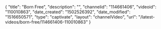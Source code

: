 {
    "title": "Born Free",
    "description": "",
    "channelid": "114661406",
    "videoid": "110010863",
    "date_created": "1502526392",
    "date_modified": "1516650571",
    "type": "captivate",
    "layout": "channelVideo",
    "url": "\/latest-videos\/born-free\/114661406-110010863"
}